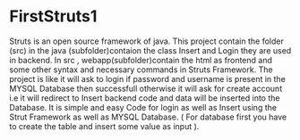 # FirstStruts1
Struts is an open source framework of java. This project contain the folder (src) in the java (subfolder)contaion the class Insert and Login they are used in backend.
In src , webapp(subfolder)contain the html as frontend and some other syntax and necessary commands in Struts Framework.
The project is like it will ask to login if password and username is present in the MYSQL Database then successfull otherwise it will ask for create account i.e it will redirect to Insert backend code and data will be inserted into the Database.
It is simple and easy Code for login as well as Insert using the Strut Framework as well as MYSQL Database.
( For database first you have to create the table and insert some value as input ).
